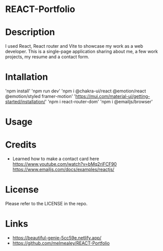# REACT-Portfolio


# Description
I used React, React router and Vite to showcase my work as a web developer. This is a single-page application sharing about me, a few work projects, my resume and a contact form.

# Intallation
'npm install'
'npm run dev'
'npm i @chakra-ui/react @emotion/react @emotion/styled framer-motion'
'https://mui.com/material-ui/getting-started/installation/'
'npm i react-router-dom'
'npm i @emailjs/browser'
  

# Usage


# Credits
* Learned how to make a contact card here
  https://www.youtube.com/watch?v=bMq2riFCF90
  https://www.emailjs.com/docs/examples/reactjs/


# License
Please refer to the LICENSE in the repo.

# Links 
* https://beautiful-genie-5cc59e.netlify.app/
* https://github.com/melmealey/REACT-Portfolio